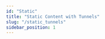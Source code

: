 ```yaml
---
id: "Static"
title: "Static Content with Tunnels"
slug: "/static_tunnels"
sidebar_position: 1
---
```

